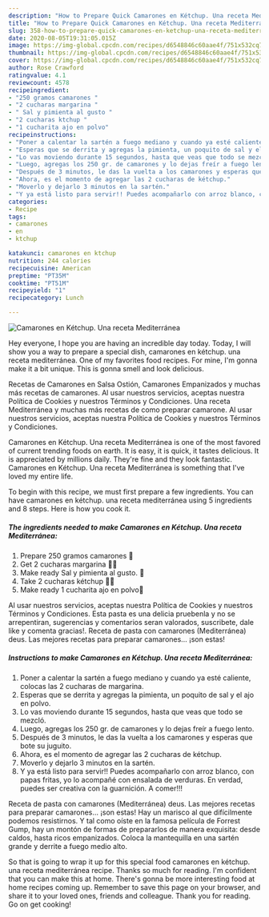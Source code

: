 ```yaml
---
description: "How to Prepare Quick Camarones en Kétchup. Una receta Mediterránea"
title: "How to Prepare Quick Camarones en Kétchup. Una receta Mediterránea"
slug: 358-how-to-prepare-quick-camarones-en-ketchup-una-receta-mediterranea
date: 2020-08-05T19:31:05.015Z
image: https://img-global.cpcdn.com/recipes/d6548846c60aae4f/751x532cq70/camarones-en-ketchup-una-receta-mediterranea-foto-principal.jpg
thumbnail: https://img-global.cpcdn.com/recipes/d6548846c60aae4f/751x532cq70/camarones-en-ketchup-una-receta-mediterranea-foto-principal.jpg
cover: https://img-global.cpcdn.com/recipes/d6548846c60aae4f/751x532cq70/camarones-en-ketchup-una-receta-mediterranea-foto-principal.jpg
author: Rose Crawford
ratingvalue: 4.1
reviewcount: 4578
recipeingredient:
- "250 gramos camarones "
- "2 cucharas margarina "
- " Sal y pimienta al gusto "
- "2 cucharas ktchup "
- "1 cucharita ajo en polvo"
recipeinstructions:
- "Poner a calentar la sartén a fuego mediano y cuando ya esté caliente, colocas las 2 cucharas de margarina."
- "Esperas que se derrita y agregas la pimienta, un poquito de sal y el ajo en polvo."
- "Lo vas moviendo durante 15 segundos, hasta que veas que todo se mezcló."
- "Luego, agregas los 250 gr. de camarones y lo dejas freír a fuego lento."
- "Después de 3 minutos, le das la vuelta a los camarones y esperas que bote su juguito."
- "Ahora, es el momento de agregar las 2 cucharas de kétchup."
- "Moverlo y dejarlo 3 minutos en la sartén."
- "Y ya está listo para servir!! Puedes acompañarlo con arroz blanco, con papas fritas, yo lo acompañé con ensalada de verduras. En verdad, puedes ser creativa con la guarnición. A comer!!!"
categories:
- Recipe
tags:
- camarones
- en
- ktchup

katakunci: camarones en ktchup 
nutrition: 244 calories
recipecuisine: American
preptime: "PT35M"
cooktime: "PT51M"
recipeyield: "1"
recipecategory: Lunch

---
```



![Camarones en Kétchup. Una receta Mediterránea](https://img-global.cpcdn.com/recipes/d6548846c60aae4f/751x532cq70/camarones-en-ketchup-una-receta-mediterranea-foto-principal.jpg)

Hey everyone, I hope you are having an incredible day today. Today, I will show you a way to prepare a special dish, camarones en kétchup. una receta mediterránea. One of my favorites food recipes. For mine, I'm gonna make it a bit unique. This is gonna smell and look delicious.

Recetas de Camarones en Salsa Ostión, Camarones Empanizados y muchas más recetas de camarones. Al usar nuestros servicios, aceptas nuestra Política de Cookies y nuestros Términos y Condiciones. Una receta Mediterránea y muchas más recetas de como preparar camarone. Al usar nuestros servicios, aceptas nuestra Política de Cookies y nuestros Términos y Condiciones.

Camarones en Kétchup. Una receta Mediterránea is one of the most favored of current trending foods on earth. It is easy, it is quick, it tastes delicious. It is appreciated by millions daily. They're fine and they look fantastic. Camarones en Kétchup. Una receta Mediterránea is something that I've loved my entire life.


To begin with this recipe, we must first prepare a few ingredients. You can have camarones en kétchup. una receta mediterránea using 5 ingredients and 8 steps. Here is how you cook it.

<!--inarticleads1-->

##### The ingredients needed to make Camarones en Kétchup. Una receta Mediterránea:

1. Prepare 250 gramos camarones 🦐
1. Get 2 cucharas margarina 🥄🥄
1. Make ready  Sal y pimienta al gusto. 🧂
1. Take 2 cucharas kétchup 🥄🥄
1. Make ready 1 cucharita ajo en polvo🥄


Al usar nuestros servicios, aceptas nuestra Política de Cookies y nuestros Términos y Condiciones. Esta pasta es una delicia pruebenla y no se arrepentiran, sugerencias y comentarios seran valorados, suscribete, dale like y comenta gracias!. Receta de pasta con camarones (Mediterránea) deus. Las mejores recetas para preparar camarones… ¡son estas! 

<!--inarticleads2-->

##### Instructions to make Camarones en Kétchup. Una receta Mediterránea:

1. Poner a calentar la sartén a fuego mediano y cuando ya esté caliente, colocas las 2 cucharas de margarina.
1. Esperas que se derrita y agregas la pimienta, un poquito de sal y el ajo en polvo.
1. Lo vas moviendo durante 15 segundos, hasta que veas que todo se mezcló.
1. Luego, agregas los 250 gr. de camarones y lo dejas freír a fuego lento.
1. Después de 3 minutos, le das la vuelta a los camarones y esperas que bote su juguito.
1. Ahora, es el momento de agregar las 2 cucharas de kétchup.
1. Moverlo y dejarlo 3 minutos en la sartén.
1. Y ya está listo para servir!! Puedes acompañarlo con arroz blanco, con papas fritas, yo lo acompañé con ensalada de verduras. En verdad, puedes ser creativa con la guarnición. A comer!!!


Receta de pasta con camarones (Mediterránea) deus. Las mejores recetas para preparar camarones… ¡son estas! Hay un marisco al que difícilmente podemos resistirnos. Y tal como oíste en la famosa película de Forrest Gump, hay un montón de formas de prepararlos de manera exquisita: desde caldos, hasta ricos empanizados. Coloca la mantequilla en una sartén grande y derrite a fuego medio alto. 

So that is going to wrap it up for this special food camarones en kétchup. una receta mediterránea recipe. Thanks so much for reading. I'm confident that you can make this at home. There's gonna be more interesting food at home recipes coming up. Remember to save this page on your browser, and share it to your loved ones, friends and colleague. Thank you for reading. Go on get cooking!

